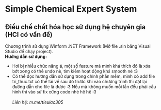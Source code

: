 # Simple Chemical Expert System

## Điều chế chất hóa học sử dụng hệ chuyên gia (HCI có vấn đề)

Chương trình sử dụng Winform .NET Framework (Mở file .sln bằng Visual Studio để chạy project).\
**Hướng dẫn sử dụng:**
- Hơi bị nhiều chức năng á, một số feature mà mình khá thích đó là xóa bớt xong có thể undo nè, tìm kiếm hoạt động khá smooth nè :3  
- Có thể đọc hướng dẫn sử dụng trong chính phần mềm, mình có add file tri_thuc.txt có thể tải về sau đó trước khi vào chương trình thì đặt lại đường dẫn cho file là được :3 Nếu mà không muốn mỗi lần đều phải cấu hình thì vào sử fix cứng code nhé hê hê :3  
\
*Liên hệ: m.me/tieulac305*
